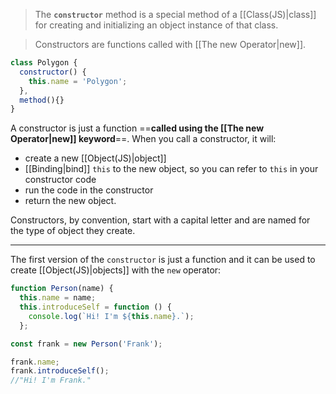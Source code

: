 >The **`constructor`** method is a special method of a [[Class(JS)|class]] for creating and initializing an object instance of that class.

>Constructors are functions called with [[The new Operator|new]].

```js
class Polygon {
  constructor() {
    this.name = 'Polygon';
  },
  method(){}
}
```
A constructor is just a function ==**called using the [[The new Operator|new]] keyword**==. When you call a constructor, it will:
- create a new [[Object(JS)|object]]
- [[Binding|bind]] `this` to the new object, so you can refer to `this` in your constructor code
- run the code in the constructor
- return the new object.

Constructors, by convention, start with a capital letter and are named for the type of object they create. 

---
The first version of the `constructor` is just a function and it can be used to create [[Object(JS)|objects]] with the `new` operator:

```js
function Person(name) {
  this.name = name;
  this.introduceSelf = function () {
    console.log(`Hi! I'm ${this.name}.`);
  };

const frank = new Person('Frank');

frank.name;
frank.introduceSelf();
//"Hi! I'm Frank."
```



